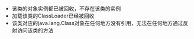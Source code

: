 - 该类的对象实例都已被回收，不存在该类的实例
- 加载该类的ClassLoader已经被回收
- 该类对应的java.lang.Class对象在任何地方没有引用，无法在任何地方通过反射访问该类的方法